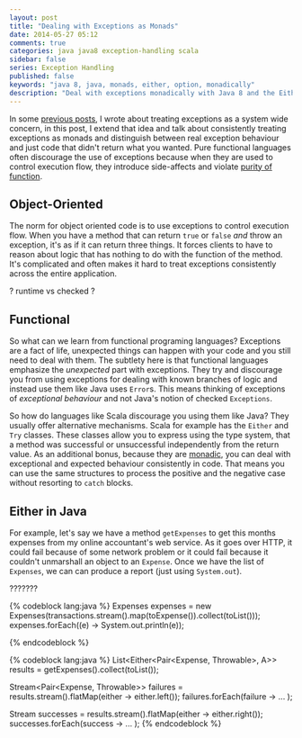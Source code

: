 ```yaml
---
layout: post
title: "Dealing with Exceptions as Monads"
date: 2014-05-27 05:12
comments: true
categories: java java8 exception-handling scala
sidebar: false
series: Exception Handling
published: false
keywords: "java 8, java, monads, either, option, monadically"
description: "Deal with exceptions monadically with Java 8 and the Either class"
---
```


In some [previous posts](http://baddotrobot.com/blog/categories/exceptions/), I wrote about treating exceptions as a system wide concern, in this post, I extend that idea and talk about consistently treating exceptions as monads and distinguish between real exception behaviour and just code that didn't return what you wanted. Pure functional languages often discourage the use of exceptions because when they are used to control execution flow, they introduce side-affects and violate [purity of function](http://baddotrobot.com/blog/2012/04/03/scala-as-a-functional-oo-hybrid/).

<!-- more -->

## Object-Oriented

The norm for object oriented code is to use exceptions to control execution flow. When you have a method that can return `true` or `false` _and_ throw an exception, it's as if it can return three things. It forces clients to have to reason about logic that has nothing to do with the function of the method. It's complicated and often makes it hard to treat exceptions consistently across the entire application.

? runtime vs checked ?

## Functional

So what can we learn from functional programing languages? Exceptions are a fact of life, unexpected things can happen with your code and you still need to deal with them. The subtlety here is that functional languages emphasize the *unexpected* part with exceptions. They try and discourage you from using exceptions for dealing with known branches of logic and instead use them like Java uses `Error`s. This means thinking of exceptions of _exceptional behaviour_ and not Java's notion of checked `Exceptions`. 

So how do languages like Scala discourage you using them like Java? They usually offer alternative mechanisms. Scala for example has the `Either` and `Try` classes. These classes allow you to express using the type system, that a method was successful or unsuccessful independently from the return value. As an additional bonus, because they are [monadic](http://debasishg.blogspot.co.uk/2008/03/monads-another-way-to-abstract.html), you can deal with exceptional and expected behaviour consistently in code. That means you can use the same structures to process the positive and the negative case without resorting to `catch` blocks.
  
## Either in Java
  
For example, let's say we have a method `getExpenses` to get this months expenses from my online accountant's web service. As it goes over HTTP, it could fail because of some network problem or it could fail because it couldn't unmarshall an object to an `Expense`. Once we have the list of `Expenses`, we can can produce a report (just using `System.out`).

???????

{% codeblock lang:java %}
Expenses expenses = new Expenses(transactions.stream().map(toExpense()).collect(toList()));
expenses.forEach((e) -> System.out.println(e));

{% endcodeblock %}



{% codeblock lang:java %}
List<Either<Pair<Expense, Throwable>, A>> results = getExpenses().collect(toList());

Stream<Pair<Expense, Throwable>> failures = results.stream().flatMap(either -> either.left());
failures.forEach(failure -> ... );

Stream<A> successes = results.stream().flatMap(either -> either.right());
successes.forEach(success -> ... );
{% endcodeblock %}
